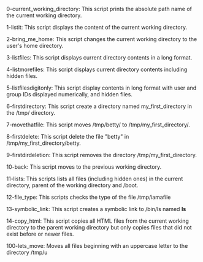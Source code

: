 0-current_working_directory: This script prints the absolute path name of the current working directory.

1-listit: This script displays the content of the current working directory.

2-bring_me_home: This script changes the current working directory to the user's home directory.

3-listfiles: This script displays current directory contents in a long format.

4-listmorefiles: This script displays current directory contents including hidden files.

5-listfilesdigitonly: This script display contents in long format with user and group IDs displayed numerically, and hidden files.

6-firstdirectory: This script create a directory named my_first_directory in the /tmp/ directory.

7-movethatfile: This script moves /tmp/betty/ to /tmp/my_first_directory/.

8-firstdelete: This script delete the file "betty" in /tmp/my_first_directory/betty.

9-firstdirdeletion: This script removes the directory /tmp/my_first_directory.

10-back: This script moves to the previous working directory.

11-lists: This scripts lists all files (including hidden ones) in the current directory, parent of the working directory and /boot.

12-file_type: This scripts checks the type of the file /tmp/iamafile

13-symbolic_link: This script creates a symbolic link to /bin/ls named __ls__

14-copy_html: This script copies all HTML files from the current working directory to the parent working directory but only copies files that did not exist before or newer files.

100-lets_move: Moves all files beginning with an uppercase letter to the directory /tmp/u